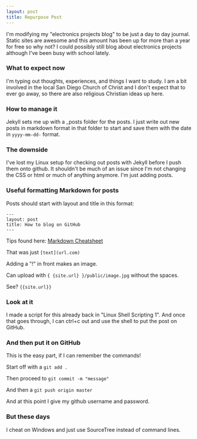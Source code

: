 ```yaml
---
layout: post
title: Repurpose Post
---
```


I'm modifying my "electronics projects blog" to be just a day to day journal.  Static sites are awesome and this amount has been up for more than a year for free so why not?  I could possibly still blog about electronics projects although I've been busy with school lately.

### What to expect now
I'm typing out thoughts, experiences, and things I want to study.  I am a bit involved in the local San Diego Church of Christ and I don't expect that to ever go away, so there are also religious Christian ideas up here.

### How to manage it
Jekyll sets me up with a _posts folder for the posts.  I just write out new posts in markdown format in that folder to start and save them with the date in `yyyy-mm-dd-` format.

### The downside
I've lost my Linux setup for checking out posts with Jekyll before I push them onto github.  It shouldn't be much of an issue since I'm not changing the CSS or html or much of anything anymore.  I'm just adding posts.

### Useful formatting Markdown for posts
Posts should start with layout and title in this format:

    ---
    layout: post
    title: How to blog on GitHub
    ---
    
Tips found here: [Markdown Cheatsheet](https://github.com/adam-p/markdown-here/wiki/Markdown-Cheatsheet)

That was just `[text](url.com)`

Adding a "!" in front makes an image.

Can upload with `{ {site.url} }/public/image.jpg` without the spaces.

See?  `{{site.url}}`

### Look at it
I made a script for this already back in "Linux Shell Scripting 1".  And once that goes through, I can ctrl+c out and use the shell to put the post on GitHub.

### And then put it on GitHub
This is the easy part, if I can remember the commands!

Start off with a `git add .`

Then proceed to `git commit -m "message"`

And then a `git push origin master`

And at this point I give my github username and password.

### But these days
I cheat on Windows and just use SourceTree instead of command lines.
